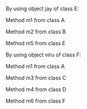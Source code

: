 By using object jay of class E:

Method m1 from class A 

Method m2 from class B

Method m5 from class E

By using object viru of class F: 

Method m1 from class A

Method m3 from class C

Method m4 from class D

Method m6 from class F
